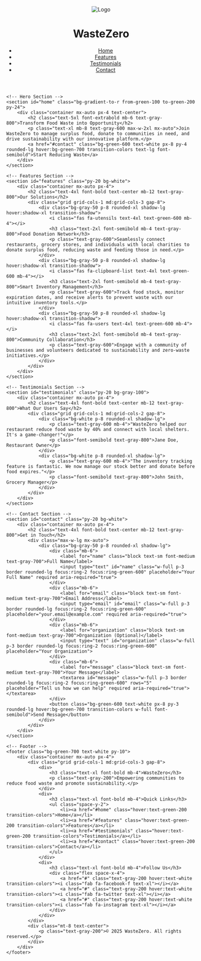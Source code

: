<!DOCTYPE html>
<html lang="en">
<head>
    <meta charset="UTF-8">
    <meta name="viewport" content="width=device-width, initial-scale=1.0">
    <title>Waste Food Management System</title>
    <script src="https://cdn.tailwindcss.com"></script>
    <link rel="stylesheet" href="https://cdnjs.cloudflare.com/ajax/libs/font-awesome/6.4.2/css/all.min.css">
</head>
<body class="bg-gray-50 font-sans">
    <!-- Header -->
    <header class="bg-green-700 text-white sticky top-0 z-50 shadow-md">
        <div class="container mx-auto px-4 py-4 flex justify-between items-center">
            <div class="flex items-center">
                <img src="https://via.placeholder.com/40" alt="Logo" class="mr-2" aria-hidden="true">
                <h1 class="text-2xl font-bold">WasteZero</h1>
            </div>
            <nav aria-label="Main navigation">
                <ul class="flex space-x-6">
                    <li><a href="#home" class="hover:text-green-200 transition-colors">Home</a></li>
                    <li><a href="#features" class="hover:text-green-200 transition-colors">Features</a></li>
                    <li><a href="#testimonials" class="hover:text-green-200 transition-colors">Testimonials</a></li>
                    <li><a href="#contact" class="hover:text-green-200 transition-colors">Contact</a></li>
                </ul>
            </nav>
        </div>
    </header>

    <!-- Hero Section -->
    <section id="home" class="bg-gradient-to-r from-green-100 to-green-200 py-24">
        <div class="container mx-auto px-4 text-center">
            <h2 class="text-5xl font-extrabold mb-6 text-gray-800">Transform Food Waste into Opportunity</h2>
            <p class="text-xl mb-8 text-gray-600 max-w-2xl mx-auto">Join WasteZero to manage surplus food, donate to communities in need, and drive sustainability with our innovative platform.</p>
            <a href="#contact" class="bg-green-600 text-white px-8 py-4 rounded-lg hover:bg-green-700 transition-colors text-lg font-semibold">Start Reducing Waste</a>
        </div>
    </section>

    <!-- Features Section -->
    <section id="features" class="py-20 bg-white">
        <div class="container mx-auto px-4">
            <h2 class="text-4xl font-bold text-center mb-12 text-gray-800">Our Solutions</h2>
            <div class="grid grid-cols-1 md:grid-cols-3 gap-8">
                <div class="bg-gray-50 p-8 rounded-xl shadow-lg hover:shadow-xl transition-shadow">
                    <i class="fas fa-utensils text-4xl text-green-600 mb-4"></i>
                    <h3 class="text-2xl font-semibold mb-4 text-gray-800">Food Donation Network</h3>
                    <p class="text-gray-600">Seamlessly connect restaurants, grocery stores, and individuals with local charities to donate surplus food, reducing waste and feeding those in need.</p>
                </div>
                <div class="bg-gray-50 p-8 rounded-xl shadow-lg hover:shadow-xl transition-shadow">
                    <i class="fas fa-clipboard-list text-4xl text-green-600 mb-4"></i>
                    <h3 class="text-2xl font-semibold mb-4 text-gray-800">Smart Inventory Management</h3>
                    <p class="text-gray-600">Track food stock, monitor expiration dates, and receive alerts to prevent waste with our intuitive inventory tools.</p>
                </div>
                <div class="bg-gray-50 p-8 rounded-xl shadow-lg hover:shadow-xl transition-shadow">
                    <i class="fas fa-users text-4xl text-green-600 mb-4"></i>
                    <h3 class="text-2xl font-semibold mb-4 text-gray-800">Community Collaboration</h3>
                    <p class="text-gray-600">Engage with a community of businesses and volunteers dedicated to sustainability and zero-waste initiatives.</p>
                </div>
            </div>
        </div>
    </section>

    <!-- Testimonials Section -->
    <section id="testimonials" class="py-20 bg-gray-100">
        <div class="container mx-auto px-4">
            <h2 class="text-4xl font-bold text-center mb-12 text-gray-800">What Our Users Say</h2>
            <div class="grid grid-cols-1 md:grid-cols-2 gap-8">
                <div class="bg-white p-8 rounded-xl shadow-lg">
                    <p class="text-gray-600 mb-4">"WasteZero helped our restaurant reduce food waste by 40% and connect with local shelters. It's a game-changer!"</p>
                    <p class="font-semibold text-gray-800">Jane Doe, Restaurant Owner</p>
                </div>
                <div class="bg-white p-8 rounded-xl shadow-lg">
                    <p class="text-gray-600 mb-4">"The inventory tracking feature is fantastic. We now manage our stock better and donate before food expires."</p>
                    <p class="font-semibold text-gray-800">John Smith, Grocery Manager</p>
                </div>
            </div>
        </div>
    </section>

    <!-- Contact Section -->
    <section id="contact" class="py-20 bg-white">
        <div class="container mx-auto px-4">
            <h2 class="text-4xl font-bold text-center mb-12 text-gray-800">Get in Touch</h2>
            <div class="max-w-lg mx-auto">
                <div class="bg-gray-50 p-8 rounded-xl shadow-lg">
                    <div class="mb-6">
                        <label for="name" class="block text-sm font-medium text-gray-700">Full Name</label>
                        <input type="text" id="name" class="w-full p-3 border rounded-lg focus:ring-2 focus:ring-green-600" placeholder="Your Full Name" required aria-required="true">
                    </div>
                    <div class="mb-6">
                        <label for="email" class="block text-sm font-medium text-gray-700">Email Address</label>
                        <input type="email" id="email" class="w-full p-3 border rounded-lg focus:ring-2 focus:ring-green-600" placeholder="your.email@example.com" required aria-required="true">
                    </div>
                    <div class="mb-6">
                        <label for="organization" class="block text-sm font-medium text-gray-700">Organization (Optional)</label>
                        <input type="text" id="organization" class="w-full p-3 border rounded-lg focus:ring-2 focus:ring-green-600" placeholder="Your Organization">
                    </div>
                    <div class="mb-6">
                        <label for="message" class="block text-sm font-medium text-gray-700">Your Message</label>
                        <textarea id="message" class="w-full p-3 border rounded-lg focus:ring-2 focus:ring-green-600" rows="5" placeholder="Tell us how we can help" required aria-required="true"></textarea>
                    </div>
                    <button class="bg-green-600 text-white px-8 py-3 rounded-lg hover:bg-green-700 transition-colors w-full font-semibold">Send Message</button>
                </div>
            </div>
        </div>
    </section>

    <!-- Footer -->
    <footer class="bg-green-700 text-white py-10">
        <div class="container mx-auto px-4">
            <div class="grid grid-cols-1 md:grid-cols-3 gap-8">
                <div>
                    <h3 class="text-xl font-bold mb-4">WasteZero</h3>
                    <p class="text-gray-200">Empowering communities to reduce food waste and promote sustainability.</p>
                </div>
                <div>
                    <h3 class="text-xl font-bold mb-4">Quick Links</h3>
                    <ul class="space-y-2">
                        <li><a href="#home" class="hover:text-green-200 transition-colors">Home</a></li>
                        <li><a href="#features" class="hover:text-green-200 transition-colors">Features</a></li>
                        <li><a href="#testimonials" class="hover:text-green-200 transition-colors">Testimonials</a></li>
                        <li><a href="#contact" class="hover:text-green-200 transition-colors">Contact</a></li>
                    </ul>
                </div>
                <div>
                    <h3 class="text-xl font-bold mb-4">Follow Us</h3>
                    <div class="flex space-x-4">
                        <a href="#" class="text-gray-200 hover:text-white transition-colors"><i class="fab fa-facebook-f text-xl"></i></a>
                        <a href="#" class="text-gray-200 hover:text-white transition-colors"><i class="fab fa-twitter text-xl"></i></a>
                        <a href="#" class="text-gray-200 hover:text-white transition-colors"><i class="fab fa-instagram text-xl"></i></a>
                    </div>
                </div>
            </div>
            <div class="mt-8 text-center">
                <p class="text-gray-200">© 2025 WasteZero. All rights reserved.</p>
            </div>
        </div>
    </footer>
</body>
</html>
